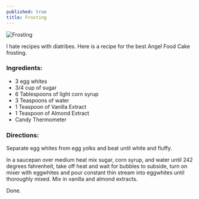 ```yaml
---
published: true
title: Frosting
---
```


![Frosting]({{site.baseurl}}/img/frosting/frosting.jpg)

I hate recipes with diatribes. Here is a recipe for the best Angel Food Cake frosting.

### Ingredients:

- 3 egg whites
- 3/4 cup of sugar
- 6 Tablespoons of light corn syrup
- 3 Teaspoons of water
- 1 Teaspoon of Vanilla Extract
- 1 Teaspoon of Almond Extract
- Candy Thermometer

### Directions:

Separate egg whites from egg yolks and beat until white and fluffy.

In a saucepan over medium heat mix sugar, corn syrup, and water until 242 degrees fahrenheit, take off heat and wait for bubbles to subside, turn on mixer with eggwhites and pour constant thin stream into eggwhites until thoroughly mixed. Mix in vanilla and almond extracts.

Done.
